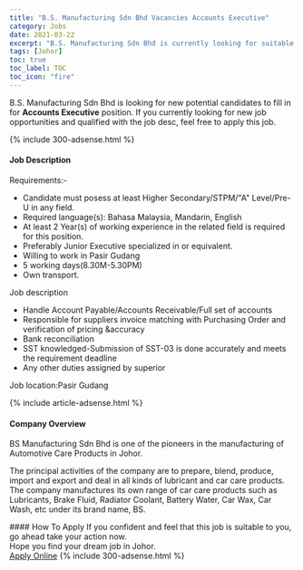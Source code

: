 ```yaml
---
title: "B.S. Manufacturing Sdn Bhd Vacancies Accounts Executive" 
category: Jobs 
date: 2021-03-22 
excerpt: "B.S. Manufacturing Sdn Bhd is currently looking for suitable person to fill in the Accounts Executive which based in Johor" 
tags: [Johor] 
toc: true 
toc_label: TOC 
toc_icon: "fire" 
--- 
```


<p>B.S. Manufacturing Sdn Bhd is looking for new potential candidates to fill in for <b>Accounts Executive</b> position. If you currently looking for new job opportunities and qualified with the job desc, feel free to apply this job.
</p>{% include 300-adsense.html %} 
<div><div><h4>Job Description</h4></div><div><div><span><div><p>Requirements:-</p><ul><li>Candidate must posess at least Higher Secondary/STPM/"A" Level/Pre-U&#160;in any field.</li><li>Required language(s):&#160;Bahasa Malaysia, Mandarin, English</li><li>At least 2&#160;Year(s) of working experience in the related field is required for this position.</li><li>Preferably Junior Executive specialized in or equivalent.</li><li>Willing to work in Pasir Gudang</li><li>5 working days(8.30M-5.30PM)</li><li>Own transport.</li></ul><p>Job description</p><ul><li>Handle Account Payable/Accounts Receivable/Full set of accounts</li><li>Responsible for suppliers invoice matching with Purchasing Order and verification of pricing &amp;accuracy</li><li>Bank reconciliation</li><li>SST knowledged-Submission of SST-03 is done accurately and meets the requirement deadline</li><li>Any other duties assigned by superior</li></ul><p>Job location:Pasir Gudang</p></div></span></div></div></div> 
{% include article-adsense.html %} 
<div><div><h4>Company Overview</h4></div><div><div><span><div><p>BS Manufacturing Sdn Bhd is one of the pioneers in the manufacturing of Automotive Care Products in Johor.</p><p>The principal activities of the company are to prepare, blend, produce, import and export and deal in all kinds of lubricant and car care products. The company manufactures its own range of car care products such as Lubricants, Brake Fluid, Radiator Coolant, Battery Water, Car Wax, Car Wash, etc under its brand name, BS.</p></div></span></div></div></div> 
#### How To Apply 
If you confident and feel that this job is suitable to you, go ahead take your action now. <br/> 
Hope you find your dream job in Johor. <br/> 
<a href="https://www.jobstreet.com.my/en/job/accounts-executive-4513568?jobId=jobstreet-my-job-4513568&" class="btn btn--info" target="_blank" rel="nofollow noopenner">Apply Online</a> 
{% include 300-adsense.html %} 